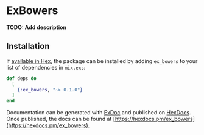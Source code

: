 # ExBowers

**TODO: Add description**

## Installation

If [available in Hex](https://hex.pm/docs/publish), the package can be installed
by adding `ex_bowers` to your list of dependencies in `mix.exs`:

```elixir
def deps do
  [
    {:ex_bowers, "~> 0.1.0"}
  ]
end
```

Documentation can be generated with [ExDoc](https://github.com/elixir-lang/ex_doc)
and published on [HexDocs](https://hexdocs.pm). Once published, the docs can
be found at [https://hexdocs.pm/ex_bowers](https://hexdocs.pm/ex_bowers).


